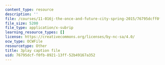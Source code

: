 ```yaml
---
content_type: resource
description: ''
file: /courses/11-016j-the-once-and-future-city-spring-2015/76795dcff0fb892113ff52b49167a352_XOfD39Pr4ZU.srt
file_size: 5200
file_type: application/x-subrip
learning_resource_types: []
license: https://creativecommons.org/licenses/by-nc-sa/4.0/
ocw_type: OCWFile
resourcetype: Other
title: 3play caption file
uid: 76795dcf-f0fb-8921-13ff-52b49167a352
---
```

